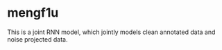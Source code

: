 # mengf1u
This is a joint RNN model, which jointly models clean annotated data and noise projected data.
